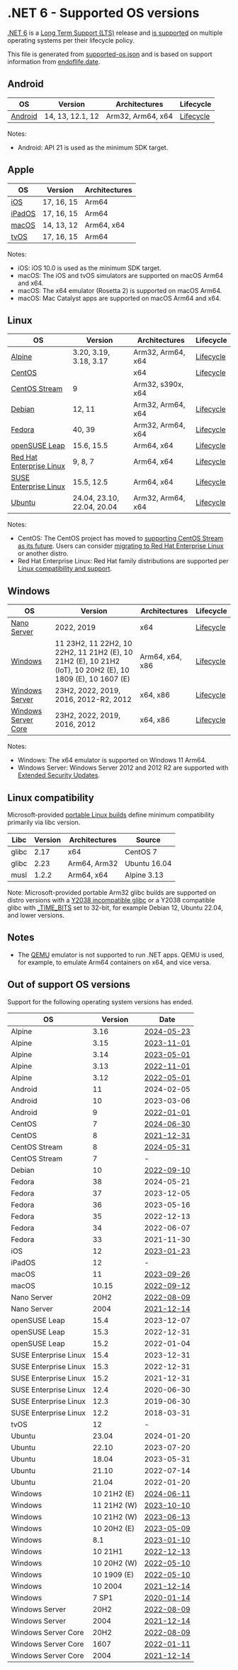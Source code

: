 # .NET 6 - Supported OS versions

[.NET 6](README.md) is a [Long Term Support (LTS)](../../release-policies.md) release and [is supported](../../support.md) on multiple operating systems per their lifecycle policy.

This file is generated from [supported-os.json](supported-os.json) and is based on support information from [endoflife.date](https://endoflife.date/).

## Android

OS                              | Version                      | Architectures      | Lifecycle          |
--------------------------------|------------------------------|--------------------|--------------------|
[Android][0]                    | 14, 13, 12.1, 12             | Arm32, Arm64, x64  | [Lifecycle][1]     |

Notes:

* Android: API 21 is used as the minimum SDK target.

[0]: https://www.android.com/
[1]: https://support.google.com/android

## Apple

OS                              | Version                      | Architectures      |
--------------------------------|------------------------------|--------------------|
[iOS][2]                        | 17, 16, 15                   | Arm64              |
[iPadOS][3]                     | 17, 16, 15                   | Arm64              |
[macOS][4]                      | 14, 13, 12                   | Arm64, x64         |
[tvOS][5]                       | 17, 16, 15                   | Arm64              |

Notes:

* iOS: iOS 10.0 is used as the minimum SDK target.
* macOS: The iOS and tvOS simulators are supported on macOS Arm64 and x64.
* macOS: The x64 emulator (Rosetta 2) is supported on macOS Arm64.
* macOS: Mac Catalyst apps are supported on macOS Arm64 and x64.

[2]: https://developer.apple.com/ios/
[3]: https://developer.apple.com/ipados/
[4]: https://developer.apple.com/macos/
[5]: https://developer.apple.com/tvos/

## Linux

OS                              | Version                      | Architectures      | Lifecycle          |
--------------------------------|------------------------------|--------------------|--------------------|
[Alpine][6]                     | 3.20, 3.19, 3.18, 3.17       | Arm32, Arm64, x64  | [Lifecycle][7]     |
[CentOS][8]                     |                              | x64                | [Lifecycle][9]     |
[CentOS Stream][10]             | 9                            | Arm32, s390x, x64  |
[Debian][11]                    | 12, 11                       | Arm32, Arm64, x64  | [Lifecycle][12]    |
[Fedora][13]                    | 40, 39                       | Arm32, Arm64, x64  | [Lifecycle][14]    |
[openSUSE Leap][15]             | 15.6, 15.5                   | Arm64, x64         | [Lifecycle][16]    |
[Red Hat Enterprise Linux][17]  | 9, 8, 7                      | Arm64, x64         | [Lifecycle][18]    |
[SUSE Enterprise Linux][19]     | 15.5, 12.5                   | Arm64, x64         | [Lifecycle][20]    |
[Ubuntu][21]                    | 24.04, 23.10, 22.04, 20.04   | Arm32, Arm64, x64  | [Lifecycle][22]    |

Notes:

* CentOS: The CentOS project has moved to [supporting CentOS Stream as its future](https://blog.centos.org/2020/12/future-is-centos-stream/). Users can consider [migrating to Red Hat Enterprise Linux](https://www.redhat.com/en/blog/centos-linux-has-reached-its-end-life-eol) or another distro.
* Red Hat Enterprise Linux: Red Hat family distributions are supported per [Linux compatibility and support](../../linux-support.md).

[6]: https://alpinelinux.org/
[7]: https://alpinelinux.org/releases/
[8]: https://centos.org/
[9]: https://blog.centos.org/2023/04/end-dates-are-coming-for-centos-stream-8-and-centos-linux-7/
[10]: https://centos.org/
[11]: https://www.debian.org/
[12]: https://wiki.debian.org/DebianReleases
[13]: https://fedoraproject.org/
[14]: https://fedoraproject.org/wiki/End_of_life
[15]: https://www.opensuse.org/
[16]: https://en.opensuse.org/Lifetime
[17]: https://access.redhat.com/
[18]: https://access.redhat.com/support/policy/updates/errata/
[19]: https://www.suse.com/
[20]: https://www.suse.com/lifecycle/
[21]: https://ubuntu.com/
[22]: https://wiki.ubuntu.com/Releases

## Windows

OS                              | Version                      | Architectures      | Lifecycle          |
--------------------------------|------------------------------|--------------------|--------------------|
[Nano Server][23]               | 2022, 2019                   | x64                | [Lifecycle][24]    |
[Windows][25]                   | 11 23H2, 11 22H2, 10 22H2, 11 21H2 (E), 10 21H2 (E), 10 21H2 (IoT), 10 20H2 (E), 10 1809 (E), 10 1607 (E) | Arm64, x64, x86    | [Lifecycle][26]    |
[Windows Server][27]            | 23H2, 2022, 2019, 2016, 2012-R2, 2012 | x64, x86           | [Lifecycle][28]    |
[Windows Server Core][29]       | 23H2, 2022, 2019, 2016, 2012 | x64, x86           | [Lifecycle][30]    |

Notes:

* Windows: The x64 emulator is supported on Windows 11 Arm64.
* Windows Server: Windows Server 2012 and 2012 R2 are supported with [Extended Security Updates](https://learn.microsoft.com/windows-server/get-started/extended-security-updates-overview).

[23]: https://learn.microsoft.com/virtualization/windowscontainers/manage-containers/container-base-images
[24]: https://learn.microsoft.com/windows-server/get-started/windows-server-release-info
[25]: https://www.microsoft.com/windows/
[26]: https://support.microsoft.com/help/13853/windows-lifecycle-fact-sheet
[27]: https://www.microsoft.com/windows-server
[28]: https://learn.microsoft.com/windows-server/get-started/windows-server-release-info
[29]: https://learn.microsoft.com/virtualization/windowscontainers/manage-containers/container-base-images
[30]: https://learn.microsoft.com/windows-server/get-started/windows-server-release-info

## Linux compatibility

Microsoft-provided [portable Linux builds](../../linux.md) define minimum compatibility primarily via libc version.

Libc                     | Version  | Architectures      | Source             |
-------------------------|----------|--------------------|--------------------|
glibc                    | 2.17     | x64                | CentOS 7           |
glibc                    | 2.23     | Arm64, Arm32       | Ubuntu 16.04       |
musl                     | 1.2.2    | Arm64, x64         | Alpine 3.13        |

Note: Microsoft-provided portable Arm32 glibc builds are supported on distro versions with a [Y2038 incompatible glibc](https://github.com/dotnet/core/discussions/9285) or a Y2038 compatible glibc with [_TIME_BITS](https://www.gnu.org/software/libc/manual/html_node/Feature-Test-Macros.html) set to 32-bit, for example Debian 12, Ubuntu 22.04, and lower versions.

## Notes

* The [QEMU](https://www.qemu.org/) emulator is not supported to run .NET apps. QEMU is used, for example, to emulate Arm64 containers on x64, and vice versa.

## Out of support OS versions

Support for the following operating system versions has ended.

OS                              | Version                      | Date               |
--------------------------------|------------------------------|--------------------|
Alpine                          | 3.16                         | [2024-05-23](https://alpinelinux.org/posts/Alpine-3.16.9-3.17.7-3.18.6-released.html) |
Alpine                          | 3.15                         | [2023-11-01](https://alpinelinux.org/posts/Alpine-3.15.10-3.16.7-3.17.5-3.18.3-released.html) |
Alpine                          | 3.14                         | [2023-05-01](https://alpinelinux.org/posts/Alpine-3.14.10-3.15.8-3.16.5-released.html) |
Alpine                          | 3.13                         | [2022-11-01](https://alpinelinux.org/posts/Alpine-3.12.12-3.13.10-3.14.6-3.15.4-released.html) |
Alpine                          | 3.12                         | [2022-05-01](https://alpinelinux.org/posts/Alpine-3.12.12-3.13.10-3.14.6-3.15.4-released.html) |
Android                         | 11                           | 2024-02-05         |
Android                         | 10                           | 2023-03-06         |
Android                         | 9                            | [2022-01-01](https://developer.android.com/about/versions/pie) |
CentOS                          | 7                            | [2024-06-30](https://web.archive.org/web/20230711113909/https://wiki.centos.org/Manuals/ReleaseNotes/CentOS7.2009) |
CentOS                          | 8                            | [2021-12-31](https://web.archive.org/web/20230711113909/https://wiki.centos.org/Manuals/ReleaseNotes/CentOS8.2111) |
CentOS Stream                   | 8                            | [2024-05-31](http://web.archive.org/web/20230417021744/https://wiki.centos.org/Manuals/ReleaseNotes/CentOSStream) |
CentOS Stream                   | 7                            | -                  |
Debian                          | 10                           | [2022-09-10](https://www.debian.org/News/2022/20220910) |
Fedora                          | 38                           | 2024-05-21         |
Fedora                          | 37                           | 2023-12-05         |
Fedora                          | 36                           | 2023-05-16         |
Fedora                          | 35                           | 2022-12-13         |
Fedora                          | 34                           | 2022-06-07         |
Fedora                          | 33                           | 2021-11-30         |
iOS                             | 12                           | [2023-01-23](https://support.apple.com/HT209084) |
iPadOS                          | 12                           | -                  |
macOS                           | 11                           | [2023-09-26](https://support.apple.com/HT211896) |
macOS                           | 10.15                        | [2022-09-12](https://support.apple.com/HT210642) |
Nano Server                     | 20H2                         | [2022-08-09](https://learn.microsoft.com/lifecycle/announcements/windows-server-20h2-retiring) |
Nano Server                     | 2004                         | [2021-12-14](https://learn.microsoft.com/lifecycle/announcements/windows-server-version-2004-end-of-servicing) |
openSUSE Leap                   | 15.4                         | 2023-12-07         |
openSUSE Leap                   | 15.3                         | 2022-12-31         |
openSUSE Leap                   | 15.2                         | 2022-01-04         |
SUSE Enterprise Linux           | 15.4                         | 2023-12-31         |
SUSE Enterprise Linux           | 15.3                         | 2022-12-31         |
SUSE Enterprise Linux           | 15.2                         | 2021-12-31         |
SUSE Enterprise Linux           | 12.4                         | 2020-06-30         |
SUSE Enterprise Linux           | 12.3                         | 2019-06-30         |
SUSE Enterprise Linux           | 12.2                         | 2018-03-31         |
tvOS                            | 12                           | -                  |
Ubuntu                          | 23.04                        | 2024-01-20         |
Ubuntu                          | 22.10                        | 2023-07-20         |
Ubuntu                          | 18.04                        | 2023-05-31         |
Ubuntu                          | 21.10                        | 2022-07-14         |
Ubuntu                          | 21.04                        | 2022-01-20         |
Windows                         | 10 21H2 (E)                  | [2024-06-11](https://learn.microsoft.com/lifecycle/products/windows-10-enterprise-and-education) |
Windows                         | 11 21H2 (W)                  | [2023-10-10](https://learn.microsoft.com/windows/release-health/windows11-release-information) |
Windows                         | 10 21H2 (W)                  | [2023-06-13](https://learn.microsoft.com/windows/release-health/release-information) |
Windows                         | 10 20H2 (E)                  | [2023-05-09](https://learn.microsoft.com/windows/release-health/status-windows-10-20h2) |
Windows                         | 8.1                          | [2023-01-10](https://learn.microsoft.com/lifecycle/products/windows-81) |
Windows                         | 10 21H1                      | [2022-12-13](https://learn.microsoft.com/windows/release-health/status-windows-10-21h1) |
Windows                         | 10 20H2 (W)                  | [2022-05-10](https://learn.microsoft.com/windows/release-health/status-windows-10-20h2) |
Windows                         | 10 1909 (E)                  | [2022-05-10](https://learn.microsoft.com/lifecycle/announcements/windows-10-1909-enterprise-education-eos) |
Windows                         | 10 2004                      | [2021-12-14](https://learn.microsoft.com/lifecycle/announcements/windows-10-version-2004-end-of-servicing) |
Windows                         | 7 SP1                        | [2020-01-14](https://learn.microsoft.com/lifecycle/products/windows-7) |
Windows Server                  | 20H2                         | [2022-08-09](https://learn.microsoft.com/lifecycle/announcements/windows-server-20h2-retiring) |
Windows Server                  | 2004                         | [2021-12-14](https://learn.microsoft.com/lifecycle/announcements/windows-server-version-2004-end-of-servicing) |
Windows Server Core             | 20H2                         | [2022-08-09](https://learn.microsoft.com/lifecycle/announcements/windows-server-20h2-retiring) |
Windows Server Core             | 1607                         | [2022-01-11](https://learn.microsoft.com/virtualization/windowscontainers/deploy-containers/base-image-lifecycle) |
Windows Server Core             | 2004                         | [2021-12-14](https://learn.microsoft.com/lifecycle/announcements/windows-server-version-2004-end-of-servicing) |

